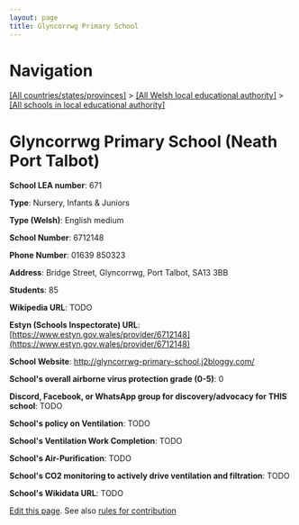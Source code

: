 ```yaml
---
layout: page
title: Glyncorrwg Primary School
---
```

# Navigation

[[All countries/states/provinces]](../../..) > [[All Welsh local educational authority]](../..) > [[All schools in local educational authority]](..)

# Glyncorrwg Primary School (Neath Port Talbot)

**School LEA number**: 671

**Type**: Nursery, Infants & Juniors

**Type (Welsh)**: English medium

**School Number**: 6712148

**Phone Number**: 01639 850323

**Address**: Bridge Street, Glyncorrwg, Port Talbot, SA13 3BB

**Students**: 85

**Wikipedia URL**: TODO

**Estyn (Schools Inspectorate) URL**: [https://www.estyn.gov.wales/provider/6712148](https://www.estyn.gov.wales/provider/6712148)

**School Website**: http://glyncorrwg-primary-school.j2bloggy.com/

**School's overall airborne virus protection grade (0-5)**: 0

**Discord, Facebook, or WhatsApp group for discovery/advocacy for THIS school**: TODO

**School's policy on Ventilation**: TODO

**School's Ventilation Work Completion**: TODO

**School's Air-Purification**: TODO

**School's CO2 monitoring to actively drive ventilation and filtration**: TODO

**School's Wikidata URL**: TODO




[Edit this page](https://github.com/ventilate-schools/Wales/edit/prif/./Neath_Port_Talbot/Glyncorrwg_Primary_School.md). See also [rules for contribution](../../../contribution-rules/)